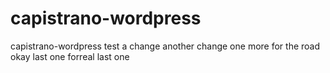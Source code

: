 capistrano-wordpress
====================

capistrano-wordpress test
a change
another change
one more for the road
okay last one
forreal last one
